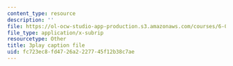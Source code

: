 ```yaml
---
content_type: resource
description: ''
file: https://ol-ocw-studio-app-production.s3.amazonaws.com/courses/6-00sc-introduction-to-computer-science-and-programming-spring-2011/fc723ec8fd4726a2227745f12b38c7ae_A2WFReES8CY.srt
file_type: application/x-subrip
resourcetype: Other
title: 3play caption file
uid: fc723ec8-fd47-26a2-2277-45f12b38c7ae
---
```


